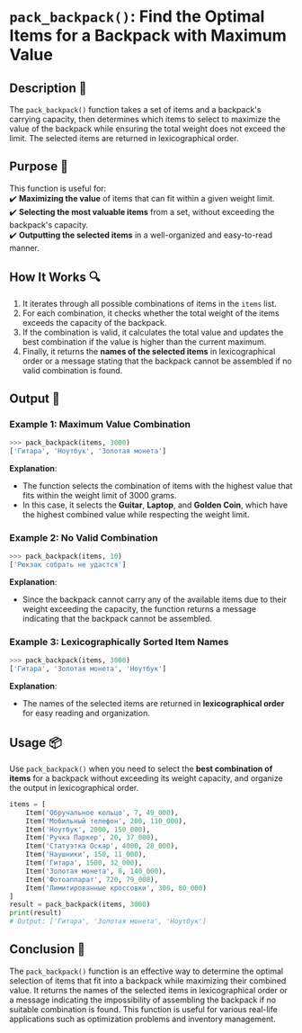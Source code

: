 # `pack_backpack()`: Find the Optimal Items for a Backpack with Maximum Value

## Description 📝

The `pack_backpack()` function takes a set of items and a backpack's carrying capacity, then determines which items to select to maximize the value of the backpack while ensuring the total weight does not exceed the limit.
The selected items are returned in lexicographical order.

## Purpose 🎯

This function is useful for:  
✔️ **Maximizing the value** of items that can fit within a given weight limit.  
✔️ **Selecting the most valuable items** from a set, without exceeding the backpack's capacity.  
✔️ **Outputting the selected items** in a well-organized and easy-to-read manner.

## How It Works 🔍

1. It iterates through all possible combinations of items in the `items` list.
2. For each combination, it checks whether the total weight of the items exceeds the capacity of the backpack.
3. If the combination is valid, it calculates the total value and updates the best combination if the value is higher than the current maximum.
4. Finally, it returns the **names of the selected items** in lexicographical order or a message stating that the backpack cannot be assembled if no valid combination is found.

## Output 📜

### Example 1: Maximum Value Combination

```python
>>> pack_backpack(items, 3000)
['Гитара', 'Ноутбук', 'Золотая монета']
```

**Explanation**:

-   The function selects the combination of items with the highest value that fits within the weight limit of 3000 grams.
-   In this case, it selects the **Guitar**, **Laptop**, and **Golden Coin**, which have the highest combined value while respecting the weight limit.

### Example 2: No Valid Combination

```python
>>> pack_backpack(items, 10)
['Рюкзак собрать не удастся']
```

**Explanation**:

-   Since the backpack cannot carry any of the available items due to their weight exceeding the capacity, the function returns a message indicating that the backpack cannot be assembled.

### Example 3: Lexicographically Sorted Item Names

```python
>>> pack_backpack(items, 3000)
['Гитара', 'Золотая монета', 'Ноутбук']
```

**Explanation**:

-   The names of the selected items are returned in **lexicographical order** for easy reading and organization.

## Usage 📦

Use `pack_backpack()` when you need to select the **best combination of items** for a backpack without exceeding its weight capacity, and organize the output in lexicographical order.

```python
items = [
    Item('Обручальное кольцо', 7, 49_000),
    Item('Мобильный телефон', 200, 110_000),
    Item('Ноутбук', 2000, 150_000),
    Item('Ручка Паркер', 20, 37_000),
    Item('Статуэтка Оскар', 4000, 28_000),
    Item('Наушники', 150, 11_000),
    Item('Гитара', 1500, 32_000),
    Item('Золотая монета', 8, 140_000),
    Item('Фотоаппарат', 720, 79_000),
    Item('Лимитированные кроссовки', 300, 80_000)
]
result = pack_backpack(items, 3000)
print(result)
# Output: ['Гитара', 'Золотая монета', 'Ноутбук']
```

## Conclusion 🚀

The `pack_backpack()` function is an effective way to determine the optimal selection of items that fit into a backpack while maximizing their combined value.
It returns the names of the selected items in lexicographical order or a message indicating the impossibility of assembling the backpack if no suitable combination is found.
This function is useful for various real-life applications such as optimization problems and inventory management.
